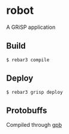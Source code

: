 robot
=====

A GRiSP application

Build
-----

    $ rebar3 compile

Deploy
------

    $ rebar3 grisp deploy

Protobuffs
------

Compiled through [gpb](https://github.com/tomas-abrahamsson/gpb)
